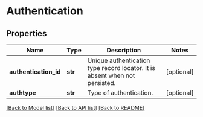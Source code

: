 # Authentication

## Properties
Name | Type | Description | Notes
------------ | ------------- | ------------- | -------------
**authentication_id** | **str** | Unique authentication type record locator. It is absent when not persisted. | [optional] 
**authtype** | **str** | Type of authentication. | [optional] 

[[Back to Model list]](../README.md#documentation-for-models) [[Back to API list]](../README.md#documentation-for-api-endpoints) [[Back to README]](../README.md)


